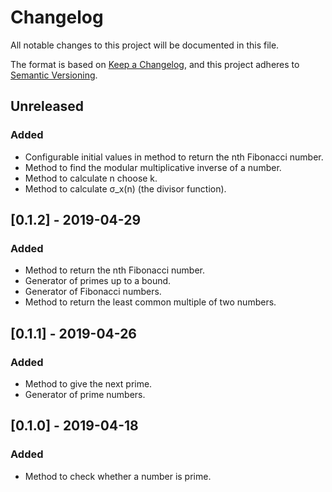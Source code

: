 # Changelog
All notable changes to this project will be documented in this file.

The format is based on [Keep a Changelog](https://keepachangelog.com/en/1.0.0/),
and this project adheres to [Semantic Versioning](https://semver.org/spec/v2.0.0.html).

## Unreleased
### Added
- Configurable initial values in method to return the nth Fibonacci number.
- Method to find the modular multiplicative inverse of a number.
- Method to calculate n choose k.
- Method to calculate σ_x(n) (the divisor function).

## [0.1.2] - 2019-04-29
### Added
- Method to return the nth Fibonacci number.
- Generator of primes up to a bound.
- Generator of Fibonacci numbers.
- Method to return the least common multiple of two numbers.

## [0.1.1] - 2019-04-26
### Added
- Method to give the next prime.
- Generator of prime numbers.

## [0.1.0] - 2019-04-18
### Added
- Method to check whether a number is prime.
